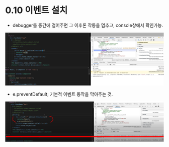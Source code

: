 # 0.10 이벤트 설치

* debugger를 중간에 걸어주면  그 이후론 작동을 멈추고, console창에서 확인가능.

![](../../.gitbook/assets/image%20%2848%29.png)

* e.preventDefault; 기본적 이벤트 동작을 막아주는 것.

![](../../.gitbook/assets/image%20%2860%29.png)




